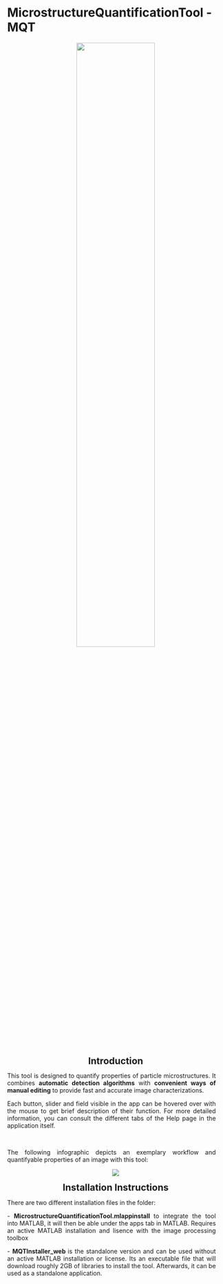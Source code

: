# MicrostructureQuantificationTool - MQT

<p align="center">
    <img width= "60%"; src="https://github.com/Morgenss/MQT/assets/86916321/56b3a15e-ca2a-4700-9578-e42bf85b9d82">
</p>

<p class=MsoNormal align=center style='text-align:center'><b><span lang=EN-US
style='font-size:16.0pt;line-height:115%'>Introduction</span></b></p>
<p style="text-align: justify; margin-right: 0.2in;">This tool is designed to quantify properties of particle microstructures. It combines <strong>automatic detection algorithms</strong> with <strong>convenient </strong><strong>ways of manual editing</strong> to provide fast and accurate image characterizations.</p>
<p style="text-align: justify; margin-right: 0.2in;">Each button, slider and field visible in the app can be hovered over with the mouse to get brief description of their function. For more detailed information, you can consult the different tabs of the Help page in the application itself.</p>
<p style="text-align: justify; margin-right: 0.2in;">&nbsp;</p>
<p style="text-align: justify; margin-right: 0.2in;">The following infographic depicts an exemplary workflow and quantifyable properties of an image with this tool:</p>

<p align="center">
    <img src="https://github.com/Morgenss/MQT/assets/86916321/4365a3a7-a718-4496-8d62-5edde27b2a07">
</p>

<p class=MsoNormal align=center style='text-align:center'><b><span lang=EN-US
style='font-size:16.0pt;line-height:115%'>Installation Instructions</span></b></p>

<p style="text-align: justify; margin-right: 0.2in;">There are two different installation files in the folder: </p>
<p style="text-align: justify; margin-right: 0.2in;">- <strong> MicrostructureQuantificationTool.mlappinstall </strong> to integrate the tool into MATLAB, it will then be able under the apps tab in MATLAB. Requires an active MATLAB installation and lisence with the image processing toolbox </p>
<p style="text-align: justify; margin-right: 0.2in;">- <strong> MQTInstaller_web </strong> is the standalone version and can be used without an active MATLAB installation or license. Its an executable file that will download roughly 2GB of libraries to install the tool. Afterwards, it can be used as a standalone application.
</p>


